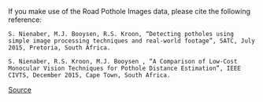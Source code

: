 If you make use of the Road Pothole Images data, please cite the following reference:

```apa
S. Nienaber, M.J. Booysen, R.S. Kroon, “Detecting potholes using simple image processing techniques and real-world footage”, SATC, July 2015, Pretoria, South Africa.

S. Nienaber, R.S. Kroon, M.J. Booysen , “A Comparison of Low-Cost Monocular Vision Techniques for Pothole Distance Estimation”, IEEE CIVTS, December 2015, Cape Town, South Africa.
```

[Source](https://www.kaggle.com/datasets/sovitrath/road-pothole-images-for-pothole-detection)
